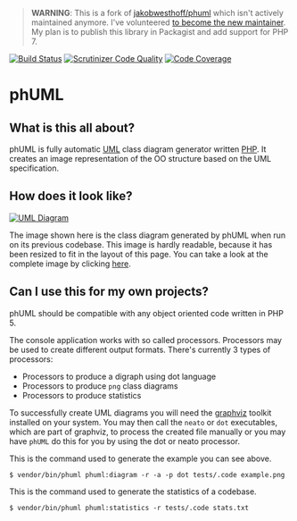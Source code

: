 > **WARNING**: This is a fork of [jakobwesthoff/phuml][1] which isn't actively maintained anymore.
I've volunteered [to become the new maintainer][2].
My plan is to publish this library in Packagist and add support for PHP 7.

[![Build Status][3]][4]
[![Scrutinizer Code Quality][5]][6]
[![Code Coverage][12]][13]

# phUML

## What is this all about?

phUML is fully automatic [UML][7] class diagram generator written [PHP][8].
It creates an image representation of the OO structure based on the UML specification.

## How does it look like?

[![UML Diagram][9]][10]

The image shown here is the class diagram generated by phUML when run on its previous codebase.
This image is hardly readable, because it has been resized to fit in the layout of this page.
You can take a look at the complete image by clicking [here][10].

## Can I use this for my own projects?

phUML should be compatible with any object oriented code written in PHP 5.

The console application works with so called processors.
Processors may be used to create different output formats.
There's currently 3 types of processors:

* Processors to produce a digraph using dot language
* Processors to produce `png` class diagrams
* Processors to produce statistics

To successfully create UML diagrams you will need the [graphviz][11] toolkit installed on your system.
You may then call the `neato` or `dot` executables, which are part of graphviz, to process the created file
manually or you may have `phUML` do this for you by using the dot or neato processor.

This is the command used to generate the example you can see above.

```
$ vendor/bin/phuml phuml:diagram -r -a -p dot tests/.code example.png
```

This is the command used to generate the statistics of a codebase.

```
$ vendor/bin/phuml phuml:statistics -r tests/.code stats.txt
```

[1]: https://github.com/jakobwesthoff/phuml
[2]: https://github.com/jakobwesthoff/phuml/pull/8
[3]: https://travis-ci.org/MontealegreLuis/phuml.svg?branch=master
[4]: https://travis-ci.org/MontealegreLuis/phuml
[5]: https://scrutinizer-ci.com/g/MontealegreLuis/phuml/badges/quality-score.png?b=master
[6]: https://scrutinizer-ci.com/g/MontealegreLuis/phuml/?branch=master
[7]: http://en.wikipedia.org/wiki/Unified_Modeling_Language
[8]: http://php.net
[9]: https://raw.githubusercontent.com/jakobwesthoff/phuml/master/images/phuml_example_thumbnail.jpg
[10]: https://raw.githubusercontent.com/jakobwesthoff/phuml/master/images/phuml_example.png
[11]: http://www.graphviz.org
[12]: https://scrutinizer-ci.com/g/MontealegreLuis/phuml/badges/coverage.png?b=master
[13]: https://scrutinizer-ci.com/g/MontealegreLuis/phuml/?branch=master
